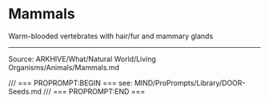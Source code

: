 # Mammals

Warm-blooded vertebrates with hair/fur and mammary glands

---
Source: ARKHIVE/What/Natural World/Living Organisms/Animals/Mammals.md

/// === PROPROMPT:BEGIN ===
see: MIND/ProPrompts/Library/DOOR-Seeds.md
/// === PROPROMPT:END ===
